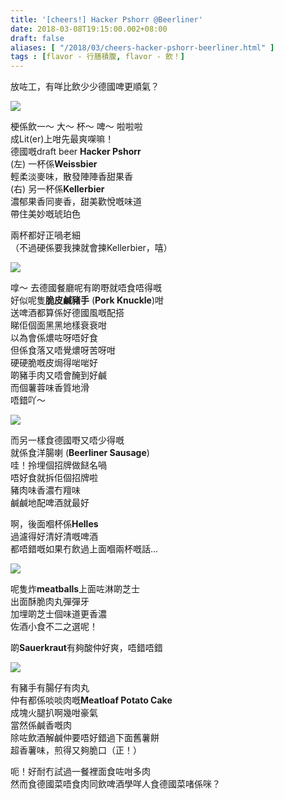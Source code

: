 ```yaml
---
title: '[cheers!] Hacker Pshorr @Beerliner'
date: 2018-03-08T19:15:00.002+08:00
draft: false
aliases: [ "/2018/03/cheers-hacker-pshorr-beerliner.html" ]
tags : [flavor - 行膳積腹, flavor - 飲！]
---
```


放咗工，有咩比飲少少德國啤更順氣？  

[![](https://c1.staticflickr.com/5/4776/38877777320_4e8457d1b4_z.jpg)](https://c1.staticflickr.com/5/4776/38877777320_4e8457d1b4_z.jpg)

梗係飲一～ 大～ 杯～ 啤～ 啦啦啦  
成Lit(er)上咁先最爽㗎嘛！  
德國嘅draft beer **Hacker Pshorr**  
(左) 一杯係**Weissbier**  
輕柔淡麥味，散發陣陣香甜果香  
(右) 另一杯係**Kellerbier**  
濃郁果香同麥香，甜美歡悅嘅味道  
帶住美妙嘅琥珀色  
  
兩杯都好正喎老細  
（不過硬係要我揀就會揀Kellerbier，嘻）  

[![](https://c1.staticflickr.com/5/4790/38877777400_3f072dded4_z.jpg)](https://c1.staticflickr.com/5/4790/38877777400_3f072dded4_z.jpg)

嗱～ 去德國餐廳呢有啲嘢就唔食唔得嘅  
好似呢隻**脆皮鹹豬手** (**Pork Knuckle**)咁  
送啤酒都算係好德國風嘅配搭  
睇佢個面黑黑地樣衰衰咁  
以為會係燶咗呀唔好食  
但係食落又唔覺燶呀苦呀咁  
硬硬脆嘅皮焗得啱啱好  
啲豬手肉又唔會醃到好鹹  
而個薯蓉味香質地滑  
唔錯吖～  

[![](https://c1.staticflickr.com/5/4786/25816907797_a93379b87a_z.jpg)](https://c1.staticflickr.com/5/4786/25816907797_a93379b87a_z.jpg)

而另一樣食德國嘢又唔少得嘅  
就係食洋腸喇 (**Beerliner Sausage**)  
哇！拎埋個招牌做餸名喎  
唔好食就拆佢個招牌啦  
豬肉味香濃冇羶味  
鹹鹹地配啤酒就最好  
  
啊，後面嗰杯係**Helles**  
過濾得好清好清嘅啤酒  
都唔錯嘅如果冇飲過上面嗰兩杯嘅話...  

[![](https://c1.staticflickr.com/5/4788/38877776530_d16ebccbc6_z.jpg)](https://c1.staticflickr.com/5/4788/38877776530_d16ebccbc6_z.jpg)

呢隻炸**meatballs**上面咗淋啲芝士  
出面酥脆肉丸彈彈牙  
加埋啲芝士個味道更香濃  
佐酒小食不二之選呢！  
  
啲**Sauerkraut**有夠酸仲好爽，唔錯唔錯  

[![](https://c1.staticflickr.com/5/4789/25816907467_1216e6ffd8_z.jpg)](https://c1.staticflickr.com/5/4789/25816907467_1216e6ffd8_z.jpg)

有豬手有腸仔有肉丸  
仲有都係啖啖肉嘅**Meatloaf Potato Cake**  
成塊火腿扒啊幾咁豪氣  
當然係鹹香嘅肉  
除咗飲酒解鹹仲要唔好錯過下面舊薯餅  
超香薯味，煎得又夠脆口（正！）  
  
  
呃！好耐冇試過一餐裡面食咗咁多肉  
然而食德國菜唔食肉同飲啤酒學咩人食德國菜啫係咪？